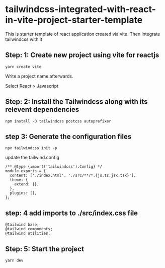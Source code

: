 # tailwindcss-integrated-with-react-in-vite-project-starter-template

This is starter template of react application created via vite. Then integrate tailwindcss with it

## Step: 1: Create new project using vite for reactjs

```
yarn create vite
```
Write a project name afterwards.

Select React > Javascript



## Step: 2: Install the Tailwindcss along with its relevent dependencies

```
npm install -D tailwindcss postcss autoprefixer
```

## step 3: Generate the configuration files

```
npx tailwindcss init -p
```

update the tailwind.config

```
/** @type {import('tailwindcss').Config} */
module.exports = {
  content: ['./index.html', './src/**/*.{js,ts,jsx,tsx}'],
  theme: {
    extend: {},
  },
  plugins: [],
};

```

## step: 4 add imports to ./src/index.css file

```
@tailwind base;
@tailwind components;
@tailwind utilities;
```

## Step: 5: Start the project

```
yarn dev
```






